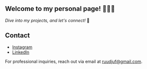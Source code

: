 ## Welcome to my personal page! 🧨🧨🧨
_Dive into my projects, and let's connect!_ 🤝


## Contact
- [Instagram](https://www.instagram.com/rudy_j3/)
- [LinkedIn](https://www.linkedin.com/in/r-j3/)

For professional inquiries, reach out via email at [ruudjuf@gmail.com](mailto:ruudjuf@gmail.com). 
